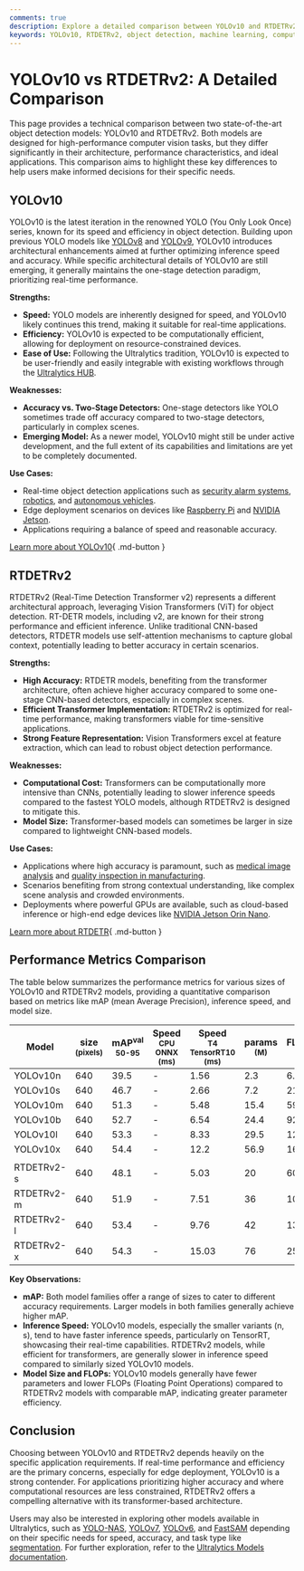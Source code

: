 ```yaml
---
comments: true
description: Explore a detailed comparison between YOLOv10 and RTDETRv2, two leading object detection models. Learn about their strengths, weaknesses, and use cases.
keywords: YOLOv10, RTDETRv2, object detection, machine learning, computer vision, YOLOv8, YOLO models, transformers, real-time object detection, model comparison
---
```


# YOLOv10 vs RTDETRv2: A Detailed Comparison

<script async src="https://cdn.jsdelivr.net/npm/chart.js@3.9.1/dist/chart.min.js"></script>
<script defer src="../../javascript/benchmark.js"></script>

<canvas id="modelComparisonChart" width="1024" height="400" active-models='["YOLOv10", "RTDETRv2"]'></canvas>

This page provides a technical comparison between two state-of-the-art object detection models: YOLOv10 and RTDETRv2. Both models are designed for high-performance computer vision tasks, but they differ significantly in their architecture, performance characteristics, and ideal applications. This comparison aims to highlight these key differences to help users make informed decisions for their specific needs.

## YOLOv10

YOLOv10 is the latest iteration in the renowned YOLO (You Only Look Once) series, known for its speed and efficiency in object detection. Building upon previous YOLO models like [YOLOv8](https://docs.ultralytics.com/models/yolov8/) and [YOLOv9](https://docs.ultralytics.com/models/yolov9/), YOLOv10 introduces architectural enhancements aimed at further optimizing inference speed and accuracy. While specific architectural details of YOLOv10 are still emerging, it generally maintains the one-stage detection paradigm, prioritizing real-time performance.

**Strengths:**

- **Speed:** YOLO models are inherently designed for speed, and YOLOv10 likely continues this trend, making it suitable for real-time applications.
- **Efficiency:** YOLOv10 is expected to be computationally efficient, allowing for deployment on resource-constrained devices.
- **Ease of Use:** Following the Ultralytics tradition, YOLOv10 is expected to be user-friendly and easily integrable with existing workflows through the [Ultralytics HUB](https://www.ultralytics.com/hub).

**Weaknesses:**

- **Accuracy vs. Two-Stage Detectors:** One-stage detectors like YOLO sometimes trade off accuracy compared to two-stage detectors, particularly in complex scenes.
- **Emerging Model:** As a newer model, YOLOv10 might still be under active development, and the full extent of its capabilities and limitations are yet to be completely documented.

**Use Cases:**

- Real-time object detection applications such as [security alarm systems](https://docs.ultralytics.com/guides/security-alarm-system/), [robotics](https://www.ultralytics.com/glossary/robotics), and [autonomous vehicles](https://www.ultralytics.com/solutions/ai-in-self-driving).
- Edge deployment scenarios on devices like [Raspberry Pi](https://docs.ultralytics.com/guides/raspberry-pi/) and [NVIDIA Jetson](https://docs.ultralytics.com/guides/nvidia-jetson/).
- Applications requiring a balance of speed and reasonable accuracy.

[Learn more about YOLOv10](https://docs.ultralytics.com/models/yolov10/){ .md-button }

## RTDETRv2

RTDETRv2 (Real-Time Detection Transformer v2) represents a different architectural approach, leveraging Vision Transformers (ViT) for object detection. RT-DETR models, including v2, are known for their strong performance and efficient inference. Unlike traditional CNN-based detectors, RTDETR models use self-attention mechanisms to capture global context, potentially leading to better accuracy in certain scenarios.

**Strengths:**

- **High Accuracy:** RTDETR models, benefiting from the transformer architecture, often achieve higher accuracy compared to some one-stage CNN-based detectors, especially in complex scenes.
- **Efficient Transformer Implementation:** RTDETRv2 is optimized for real-time performance, making transformers viable for time-sensitive applications.
- **Strong Feature Representation:** Vision Transformers excel at feature extraction, which can lead to robust object detection performance.

**Weaknesses:**

- **Computational Cost:** Transformers can be computationally more intensive than CNNs, potentially leading to slower inference speeds compared to the fastest YOLO models, although RTDETRv2 is designed to mitigate this.
- **Model Size:** Transformer-based models can sometimes be larger in size compared to lightweight CNN-based models.

**Use Cases:**

- Applications where high accuracy is paramount, such as [medical image analysis](https://www.ultralytics.com/glossary/medical-image-analysis) and [quality inspection in manufacturing](https://www.ultralytics.com/blog/quality-inspection-in-manufacturing-traditional-vs-deep-learning-methods).
- Scenarios benefiting from strong contextual understanding, like complex scene analysis and crowded environments.
- Deployments where powerful GPUs are available, such as cloud-based inference or high-end edge devices like [NVIDIA Jetson Orin Nano](https://www.ultralytics.com/blog/ultralytics-yolo11-on-nvidia-jetson-orin-nano-super-fast-and-efficient).

[Learn more about RTDETR](https://docs.ultralytics.com/models/rtdetr/){ .md-button }

## Performance Metrics Comparison

The table below summarizes the performance metrics for various sizes of YOLOv10 and RTDETRv2 models, providing a quantitative comparison based on metrics like mAP (mean Average Precision), inference speed, and model size.

| Model      | size<br><sup>(pixels) | mAP<sup>val<br>50-95 | Speed<br><sup>CPU ONNX<br>(ms) | Speed<br><sup>T4 TensorRT10<br>(ms) | params<br><sup>(M) | FLOPs<br><sup>(B) |
| ---------- | --------------------- | -------------------- | ------------------------------ | ----------------------------------- | ------------------ | ----------------- |
| YOLOv10n   | 640                   | 39.5                 | -                              | 1.56                                | 2.3                | 6.7               |
| YOLOv10s   | 640                   | 46.7                 | -                              | 2.66                                | 7.2                | 21.6              |
| YOLOv10m   | 640                   | 51.3                 | -                              | 5.48                                | 15.4               | 59.1              |
| YOLOv10b   | 640                   | 52.7                 | -                              | 6.54                                | 24.4               | 92.0              |
| YOLOv10l   | 640                   | 53.3                 | -                              | 8.33                                | 29.5               | 120.3             |
| YOLOv10x   | 640                   | 54.4                 | -                              | 12.2                                | 56.9               | 160.4             |
|            |                       |                      |                                |                                     |                    |                   |
| RTDETRv2-s | 640                   | 48.1                 | -                              | 5.03                                | 20                 | 60                |
| RTDETRv2-m | 640                   | 51.9                 | -                              | 7.51                                | 36                 | 100               |
| RTDETRv2-l | 640                   | 53.4                 | -                              | 9.76                                | 42                 | 136               |
| RTDETRv2-x | 640                   | 54.3                 | -                              | 15.03                               | 76                 | 259               |

**Key Observations:**

- **mAP:** Both model families offer a range of sizes to cater to different accuracy requirements. Larger models in both families generally achieve higher mAP.
- **Inference Speed:** YOLOv10 models, especially the smaller variants (n, s), tend to have faster inference speeds, particularly on TensorRT, showcasing their real-time capabilities. RTDETRv2 models, while efficient for transformers, are generally slower in inference speed compared to similarly sized YOLOv10 models.
- **Model Size and FLOPs:** YOLOv10 models generally have fewer parameters and lower FLOPs (Floating Point Operations) compared to RTDETRv2 models with comparable mAP, indicating greater parameter efficiency.

## Conclusion

Choosing between YOLOv10 and RTDETRv2 depends heavily on the specific application requirements. If real-time performance and efficiency are the primary concerns, especially for edge deployment, YOLOv10 is a strong contender. For applications prioritizing higher accuracy and where computational resources are less constrained, RTDETRv2 offers a compelling alternative with its transformer-based architecture.

Users may also be interested in exploring other models available in Ultralytics, such as [YOLO-NAS](https://docs.ultralytics.com/models/yolo-nas/), [YOLOv7](https://docs.ultralytics.com/models/yolov7/), [YOLOv6](https://docs.ultralytics.com/models/yolov6/), and [FastSAM](https://docs.ultralytics.com/models/fast-sam/) depending on their specific needs for speed, accuracy, and task type like [segmentation](https://docs.ultralytics.com/tasks/segment/). For further exploration, refer to the [Ultralytics Models documentation](https://docs.ultralytics.com/models/).
